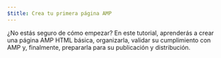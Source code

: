 ```yaml
---
$title: Crea tu primera página AMP
---
```


¿No estás seguro de cómo empezar? En este tutorial, aprenderás a crear una página AMP HTML básica, organizarla, validar su cumplimiento con AMP y, finalmente, prepararla para su publicación y distribución.
